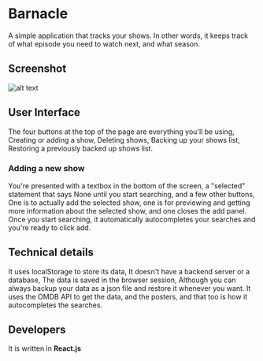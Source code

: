 # Barnacle
A simple application that tracks your shows. In other words, it keeps track of what episode you need to watch next, and what season.

## Screenshot
![alt text](https://i.imgur.com/zQESxaU.png)
## User Interface
The four buttons at the top of the page are everything you'll be using, Creating or adding a show, Deleting shows, Backing up your shows list, Restoring a previously backed up shows list.

### Adding a new show
You're presented with a textbox in the bottom of the screen, a "selected" statement that says None until you start searching, and a few other buttons, One is to actually add the selected show, one is for previewing and getting more information about the selected show, and one closes the add panel. Once you start searching, it automatically autocompletes your searches and you're ready to click add.

## Technical details
It uses localStorage to store its data, It doesn't have a backend server or a database, The data is saved in the browser session, Although you can always backup your data as a json file and restore it whenever you want. It uses the OMDB API to get the data, and the posters, and that too is how it autocompletes the searches.

## Developers
It is written in **React.js**
